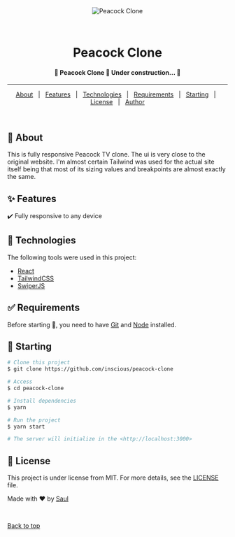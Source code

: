 <div align="center" id="top"> 
  <img src="./.github/app.gif" alt="Peacock Clone" />

&#xa0;

  <!-- <a href="https://peacockclone.netlify.app">Demo</a> -->
</div>

<h1 align="center">Peacock Clone</h1>

<!-- Status -->

<h4 align="center">
	🚧  Peacock Clone 🚀 Under construction...  🚧
</h4>

<hr>

<p align="center">
  <a href="#dart-about">About</a> &#xa0; | &#xa0; 
  <a href="#sparkles-features">Features</a> &#xa0; | &#xa0;
  <a href="#rocket-technologies">Technologies</a> &#xa0; | &#xa0;
  <a href="#white_check_mark-requirements">Requirements</a> &#xa0; | &#xa0;
  <a href="#checkered_flag-starting">Starting</a> &#xa0; | &#xa0;
  <a href="#memo-license">License</a> &#xa0; | &#xa0;
  <a href="https://github.com/inscious" target="_blank">Author</a>
</p>

<br>

## :dart: About

This is fully responsive Peacock TV clone. The ui is very close to the original website. I'm almost certain Tailwind was used for the actual site itself being that most of its sizing values and breakpoints are almost exactly the same.

## :sparkles: Features

:heavy_check_mark: Fully responsive to any device

## :rocket: Technologies

The following tools were used in this project:

-   [React](https://reactjs.org/)
-   [TailwindCSS](https://tailwindcss.com/)
-   [SwiperJS](https://swiperjs.com/)

## :white_check_mark: Requirements

Before starting :checkered_flag:, you need to have [Git](https://git-scm.com) and [Node](https://nodejs.org/en/) installed.

## :checkered_flag: Starting

```bash
# Clone this project
$ git clone https://github.com/inscious/peacock-clone

# Access
$ cd peacock-clone

# Install dependencies
$ yarn

# Run the project
$ yarn start

# The server will initialize in the <http://localhost:3000>
```

## :memo: License

This project is under license from MIT. For more details, see the [LICENSE](LICENSE.md) file.

Made with :heart: by <a href="https://github.com/inscious" target="_blank">Saul</a>

&#xa0;

<a href="#top">Back to top</a>
